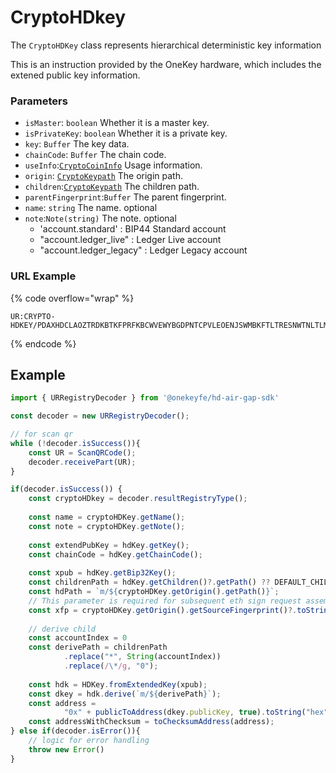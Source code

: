 # CryptoHDkey

The `CryptoHDKey` class represents hierarchical deterministic key information

This is an instruction provided by the OneKey hardware, which includes the extened public key information.

### Parameters

* `isMaster`: `boolean` Whether it is a master key.
* `isPrivateKey`: `boolean`  Whether it is a private key.
* `key`: `Buffer`  The key data.
* `chainCode`: `Buffer` The chain code.
* `useInfo`:[`CryptoCoinInfo`](cryptocoininfo.md)  Usage information.
* `origin`: [`CryptoKeypath`](cryptokeypath.md) The origin path.
* `children`:[`CryptoKeypath`](cryptokeypath.md)  The children path.
* `parentFingerprint`:`Buffer`  The parent fingerprint.
* `name`: `string`  The name. optional
* `note`:`Note(string)`  The note. optional
  * 'account.standard' : BIP44 Standard account
  * "account.ledger\_live" : Ledger Live account
  * "account.ledger\_legacy" : Ledger Legacy account



### URL Example

{% code overflow="wrap" %}
```
UR:CRYPTO-HDKEY/PDAXHDCLAOZTRDKBTKFPRFKBCWVEWYBGDPNTCPVLEOENJSWMBKFTLTRESNWTNLTLMKJYVYMWBSAAHDCXCSBNNLLNBZIAJZTPKPPKJOSTCEZSJEKGYKJOCSKNHFTPSWTIGHVABDIEGTBWWLTEAHTAADEHOYADCSFNAMTAADDYOYADLNCSDWYKCSFNYKAEYKATTAADDYOYADLRAEWKLAWKAYAEASINFPIAIAJLKPJTJYCXEHBKKOGHISINJKCXINJKCXHSC
```
{% endcode %}



## Example

```javascript
import { URRegistryDecoder } from '@onekeyfe/hd-air-gap-sdk'

const decoder = new URRegistryDecoder();

// for scan qr
while (!decoder.isSuccess()){
    const UR = ScanQRCode();
    decoder.receivePart(UR);
}

if(decoder.isSuccess()) {
    const cryptoHDkey = decoder.resultRegistryType();
    
    const name = cryptoHDKey.getName();
    const note = cryptoHDKey.getNote();
    
    const extendPubKey = hdKey.getKey();
    const chainCode = hdKey.getChainCode();
    
    const xpub = hdKey.getBip32Key();
    const childrenPath = hdKey.getChildren()?.getPath() ?? DEFAULT_CHILDREN_PATH;
    const hdPath = `m/${cryptoHDKey.getOrigin().getPath()}`;
    // This parameter is required for subsequent eth sign request assembly.
    const xfp = cryptoHDKey.getOrigin().getSourceFingerprint()?.toString("hex");
    
    // derive child
    const accountIndex = 0
    const derivePath = childrenPath
            .replace("*", String(accountIndex))
            .replace(/\*/g, "0");
    
    const hdk = HDKey.fromExtendedKey(xpub);
    const dkey = hdk.derive(`m/${derivePath}`);
    const address =
            "0x" + publicToAddress(dkey.publicKey, true).toString("hex");
    const addressWithChecksum = toChecksumAddress(address);
} else if(decoder.isError()){
    // logic for error handling
    throw new Error() 
}
```



